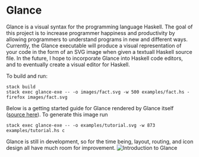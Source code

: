 # Glance
Glance is a visual syntax for the programming language Haskell. The goal of this project is to increase programmer happiness and productivity by allowing programmers to understand programs in new and different ways. Currently, the Glance executable will produce a visual representation of your code in the form of an SVG image when given a textuall Haskell source file. In the future, I hope to incorporate Glance into Haskell code editors, and to eventually create a visual editor for Haskell.

To build and run:
```
stack build
stack exec glance-exe -- -o images/fact.svg -w 500 examples/fact.hs -
firefox images/fact.svg
```
Below is a getting started guide for Glance rendered by Glance itself ([source here](examples/tutorial.hs)). To generate this image run

`stack exec glance-exe -- -o examples/tutorial.svg -w 873 examples/tutorial.hs c`

Glance is still in development, so for the time being, layout, routing, and icon design all have much room for improvement.
<img src="https://cdn.rawgit.com/rgleichman/glance/21727bc9f1406422a144c58a950d40f55da9dff3/examples/tutorial.svg" alt="Introduction to Glance" />
